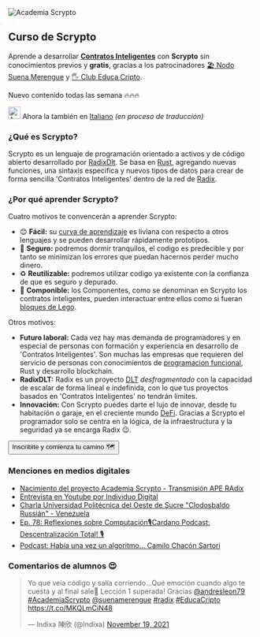 <img :src="$withBase('/Academia.png')" alt="Academia Scrypto">

## Curso de Scrypto
Aprende a desarrollar [**Contratos Inteligentes**](/fundamentos/blockchain/contratos.md) con **Scrypto** sin conocimientos previos y **gratis**, gracias a los patrocinadores [🏖️ Nodo Suena Merengue](https://suenamerengue.com/) y [🖐️ Club Educa Cripto](https://twitter.com/EducaCripto).  

Nuevo contenido todas las semana 🔥🔥🔥

<img :src="$withBase('/italia.png')" alt="Academia Scrypto" width="25px" height="25px"> Ahora la también en [Italiano](/it/index.md) *(en proceso de traducción)*

### ¿Qué es Scrypto?

Scrypto es un lenguaje de programación orientado a activos y de código abierto desarrollado por [RadixDlt](https://www.radixdlt.com/). Se basa en [Rust](/rust), agregando nuevas funciones, una sintaxis especifica y nuevos tipos de datos para crear de forma sencilla 'Contratos Inteligentes' dentro de la red de [Radix](/radix/unidad1.md). 

### ¿Por qué aprender Scrypto?
Cuatro motivos te convencerán a aprender Scrypto:
- 😊 **Fácil:** su [curva de aprendizaje](https://twitter.com/andresleon79/status/1449828241355706375?s=20) es liviana con respecto a otros lenguajes y se pueden desarrollar rápidamente prototipos.
- 🔏 **Seguro:** podremos dormir tranquilos, el codigo es predecible y por tanto se minimizan los errores que puedan hacernos perder mucho dinero.
- ♻️ **Reutilizable:** podremos utilizar codigo ya existente con la confianza de que es seguro y depurado. 
- 🧬 **Componible:** los Componentes, como se denominan en Scrypto los contratos inteligentes, pueden interactuar entre ellos como si fueran [bloques de Lego](https://cdn1.img.sputniknews.com/img/105827/60/1058276052_0:100:1600:965_1000x541_80_0_0_6dedd1a5c55f67598d2ba797f0d47c12.jpg).

Otros motivos:
- **Futuro laboral:** Cada vez hay mas demanda de programadores y en especial de personas con formación y experiencia en desarrollo de 'Contratos Inteligentes'. 
Son muchas las empresas que requieren del servicio de personas con conocimientos de [programacion funcional](https://twitter.com/andresleon79/status/1452558680424058882?s=20), Rust y desarrollo blockchain.
- **RadixDLT:** Radix es un proyecto [DLT](/fundamentos/blockchain/dlt.md) *desfragmentado* con la capacidad de escalar de forma lineal e indefinida, con lo que tus proyectos basados en 'Contratos Inteligentes' no tendrán límites. 
- **Innovación:** Con Scrypto puedes darte el lujo de innovar, desde tu habitación o garaje, en el creciente mundo [DeFi](https://twitter.com/andresleon79/status/1450382091925999623). Gracias a Scrypto el programador solo se centra en la lógica, de la infraestructura y la seguridad ya se encarga Radix 😉.

[<button type="button" class="btn btn-outline-dark">Inscríbite y comienza tu camino 🗺️</button>](/academia/)

### Menciones en medios digitales
- [Nacimiento del proyecto Academia Scrypto - Transmisión APE RAdix](https://twitter.com/i/broadcasts/1DXxyDBBYzLJM)
- [Entrevista en Youtube por Individuo Digital](https://youtu.be/J2CyJfW2F40)
- [Charla Universidad Politécnica del Oeste de Sucre "Clodosbaldo Russián" - Venezuela](https://youtu.be/l2vOvWeZSjA?t=1395)
- [Ep. 78: Reflexiones sobre Computación🎙Cardano Podcast: Descentralización Total! 🎙](https://youtu.be/2rwBPhuFL60)
- [Podcast: Había una vez un algoritmo... Camilo Chacón Sartori](https://www.buzzsprout.com/758831/9803347-andres-leon-criptomonedas-y-la-importancia-de-aprender-e-67)

### Comentarios de alumnos 😍
<blockquote class="twitter-tweet"><p lang="es" dir="ltr">Yo que veía código y salía corriendo...Qué emoción cuando algo te cuesta y al final sale🤩 Lección 1 superada! Gracias <a href="https://twitter.com/andresleon79?ref_src=twsrc%5Etfw">@andresleon79</a> <a href="https://twitter.com/hashtag/AcademiaScrypto?src=hash&amp;ref_src=twsrc%5Etfw">#AcademiaScrypto</a> <a href="https://twitter.com/suenamerengue?ref_src=twsrc%5Etfw">@suenamerengue</a> <a href="https://twitter.com/hashtag/radix?src=hash&amp;ref_src=twsrc%5Etfw">#radix</a> <a href="https://twitter.com/hashtag/EducaCripto?src=hash&amp;ref_src=twsrc%5Etfw">#EducaCripto</a> <a href="https://t.co/MKQLmCiN48">https://t.co/MKQLmCiN48</a></p>&mdash; Indixa 陳欣 (@Indixa) <a href="https://twitter.com/Indixa/status/1461693391440424968?ref_src=twsrc%5Etfw">November 19, 2021</a></blockquote> <script async src="https://platform.twitter.com/widgets.js" charset="utf-8"></script>